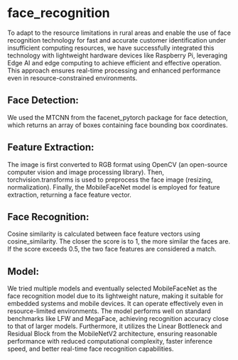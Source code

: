 # face_recognition
To adapt to the resource limitations in rural areas and enable the use of face recognition technology for fast and accurate customer identification under insufficient computing resources, we have successfully integrated this technology with lightweight hardware devices like Raspberry Pi, leveraging Edge AI and edge computing to achieve efficient and effective operation. This approach ensures real-time processing and enhanced performance even in resource-constrained environments.

## Face Detection:
We used the MTCNN from the facenet_pytorch package for face detection, which returns an array of boxes containing face bounding box coordinates.

## Feature Extraction:
The image is first converted to RGB format using OpenCV (an open-source computer vision and image processing library). Then, torchvision.transforms is used to preprocess the face image (resizing, normalization). Finally, the MobileFaceNet model is employed for feature extraction, returning a face feature vector.

## Face Recognition:
Cosine similarity is calculated between face feature vectors using cosine_similarity. The closer the score is to 1, the more similar the faces are. If the score exceeds 0.5, the two face features are considered a match.

## Model:
We tried multiple models and eventually selected MobileFaceNet as the face recognition model due to its lightweight nature, making it suitable for embedded systems and mobile devices. It can operate effectively even in resource-limited environments. The model performs well on standard benchmarks like LFW and MegaFace, achieving recognition accuracy close to that of larger models. Furthermore, it utilizes the Linear Bottleneck and Residual Block from the MobileNetV2 architecture, ensuring reasonable performance with reduced computational complexity, faster inference speed, and better real-time face recognition capabilities.
